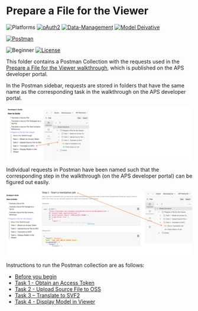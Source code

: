 # Prepare a File for the Viewer

![Platforms](https://img.shields.io/badge/Web-Windows|MacOS-lightgray.svg)
[![oAuth2](https://img.shields.io/badge/Authentication-v2-green.svg)](http://developer.autodesk.com/)
[![Data-Management](https://img.shields.io/badge/Data%20Management-v2-green.svg)](http://developer.autodesk.com/)
[![Model Deivative](https://img.shields.io/badge/Model%20Derivative-v2-green.svg)](http://developer.autodesk.com/)

[![Postman](https://img.shields.io/badge/Postman-v10-orange.svg)](https://www.getpostman.com/)


![Beginner](https://img.shields.io/badge/Level-Beginner-green.svg)
[![License](https://img.shields.io/:license-MIT-blue.svg)](http://opensource.org/licenses/MIT)

This folder contains a Postman Collection with the requests used in the [Prepare a File for the Viewer walkthrough](https://aps.autodesk.com/en/docs/model-derivative/v2/tutorials/prep-file4viewer/), which is published on the APS developer portal.

In the Postman sidebar, requests are stored in folders that have the same name as the corresponding task in the walkthrough on the APS developer portal.

![APS developer portal menu to Postman](images/tutorial_04_aps_postman_menu_01.png "APS developer portal task to Postman mapping")

Individual requests in Postman have been named such that the corresponding step in the walkthrough (on the APS developer portal) can be figured out easily.

![APS developer portal steps to Postman](images/tutorial_04_aps_postman_menu_02.png "APS developer portal task to Postman mapping")

Instructions to run the Postman collection are as follows:

- [Before you begin](instructions/before_you_begin.md)
- [Task 1 - Obtain an Access Token](instructions/task-1.md)
- [Task 2 - Upload Source File to OSS](instructions/task-2.md)
- [Task 3 – Translate to SVF2](instructions/task-3_option_2.md)
- [Task 4 - Display Model in Viewer](instructions/task-4.md)
